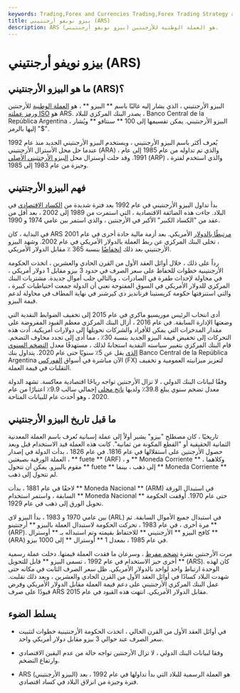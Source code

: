```yaml
---
keywords: Trading,Forex and Currencies Trading,Forex Trading Strategy and Education,Strategy and Education
title: بيزو نويفو أرجنتيني (ARS)
description: ARS (بيزو نويفو أرجنتيني) هو العملة الوطنية للأرجنتين.
---
```


# بيزو نويفو أرجنتيني (ARS)
## ما هو البيزو الأرجنتيني (ARS)؟

البيزو الأرجنتيني ، الذي يشار إليه غالبًا باسم ** البيزو ** ، هو [العملة الوطنية](/national-currency) للأرجنتين [ورمز عملته ISO](/isocurrencycode) هو ARS. يصدر البنك المركزي للبلاد ، Banco Central de la República Argentina ، البيزو الأرجنتيني. يمكن تقسيمها إلى 100 ** سنتافو ** ويُشار إليها بالرمز "$".

يُعرف أكثر باسم البيزو الأرجنتيني ، ويستخدم البيزو الأرجنتيني الجديد منذ عام 1992 عندما حل محل الأسترال الأرجنتيني (ARA) ، والذي تم تداوله من عام 1985 إلى عام 1991. وقد حلت أوسترال محل [البيزو الأرجنتيني الأصلي](/arp-argentinian-peso) (ARP) ، والذي استخدم لفترة وجيزة من عام 1983 إلى 1985.

## فهم البيزو الأرجنتيني

بدأ تداول البيزو الأرجنتيني في عام 1992 بعد فترة شديدة من [الكساد الاقتصادي](/depression) في البلاد. جاءت هذه الضائقة الاقتصادية ، التي استمرت من 1989 إلى 2002 ، بعد أقل من عقد من "الكساد الكبير" الأكبر في الأرجنتين ، والذي استمر بين عامي 1974 و 1990.

في البداية ، كان ARS [مرتبطًا بالدولار](/currency-peg) الأمريكي. بعد أزمة مالية حادة أخرى في عام 2001 ، تخلى البنك المركزي عن ربط العملة بالدولار الأمريكي في عام 2002. وشهد البيزو الأرجنتيني بعد ذلك [انخفاضًا](/devaluation) بنسبة 365 ٪ مقابل الدولار الأمريكي.

رداً على ذلك ، خلال أوائل العقد الأول من القرن الحادي والعشرين ، اتخذت الحكومة الأرجنتينية خطوات للحفاظ على سعر الصرف في حدود 3 بيزو مقابل 1 دولار أمريكي ، في محاولة لإحداث طفرة في الصادرات ، وبالتالي جلب أموال جديدة. مشتريات البنك المركزي للدولار الأمريكي في السوق المفتوحة تعني أن الدولة جمعت احتياطيات كبيرة ، والتي استنزفتها حكومة كريستينا فرنانديز دي كيرشنر في نهاية المطاف في محاولة لدعم قيمة البيزو.

أدى انتخاب الرئيس موريسيو ماكري في عام 2015 إلى تخفيف الضوابط النقدية التي وضعتها الإدارة السابقة. في عام 2016 ، أزال البنك المركزي معظم القيود المفروضة على مقدار المدخرات التي يمكن للأفراد والشركات تحويلها إلى دولارات أمريكية. أدت هذه التحركات إلى تخفيض قيمة البيزو الجديد بنسبة 30٪ ، مما أدى إلى تجدد مخاوف التضخم. قام البنك المركزي بتغيير سياسته النقدية استجابةً لذلك ، مستهدفًا معدل [التضخم السنوي الذي](/inflation) يقل عن 5٪ سنويًا حتى عام 2020. يتداول بنك Banco Central de la República Argentina الآن مباشرة في أسواق [الفوركس](/forex) (FX) لتعزيز ميزانيته العمومية و تخفيف التقلبات في قيمة العملة.

وفقًا لبيانات البنك الدولي ، لا تزال الأرجنتين تواجه رياحًا اقتصادية معاكسة. تشهد الدولة معدل تضخم سنوي يبلغ 39.8٪ ولديها [ناتج محلي](/gdp) إجمالي سالب 9.9٪ اعتبارًا من عام 2020 ، وهو أحدث عام للبيانات المتاحة.

## ما قبل تاريخ البيزو الأرجنتيني

تاريخيًا ، كان مصطلح "بيزو" يشير أولاً إلى عملة إسبانية تُعرف باسم العملة المعدنية الثمانية الحقيقية أو "القطع المكونة من ثمانية". كانت هذه العملة قيد الاستخدام قبل وبعد حصول الأرجنتين على استقلالها في عام 1816. في عام 1826 ، بدأت الدولة في إصدار العملة الورقية بصيغتين ، ** fuete ** (ARF) ، و ** Moneda Corriente ** ، وكلاهما مقوم بالبيزو. يمكن أن تتحول ** fuete ** إلى ذهب ، بينما ** Moneda Corriente ** لم تتحول إلى ذهب.

لاحقًا في عام 1881 ، بدأت ** Moneda Nacional ** (ARM) في استبدال الورقة السابقة ، واستمر استخدام ** Moneda Nacional ** حتى عام 1970. أوقفت الحكومة تحويل الورق إلى ذهب في عام 1929.

بين عامي 1970 و 1983 ، بدأ البيزو لاي (ARL) في استبدال جميع الأموال السابقة. ثم مرة أخرى ، في عام 1983 ، تحركت الحكومة لاستبدال العملة بالبيزو ** أرجنتينو ** (ARP). كافح البيزو ** الأرجنتيني ** للاحتفاظ بقيمته وتم استبداله بـ ** أوسترال ** (ARA) في عام 1985 ، بمعدل 1 ** أوسترال ** إلى 1000 بيزو.

مرت الأرجنتين بفترة [تضخم مفرط](/hyperinflation) ، وسرعان ما فقدت العملة قيمتها. دخلت عملة رسمية أخرى حيز الاستخدام في عام 1992 ، تسمى البيزو ** قابل للتحويل ** (ARS). كان لهذه الوحدة ارتباط واحد لواحد بالدولار الأمريكي. ظل سعر الصرف الثابت في مكانه حتى شهدت البلاد كسادًا في أوائل العقد الأول من القرن الحادي والعشرين ، وبعد ذلك تقلبت. عمل البنك المركزي الأرجنتيني على دعم قيمة العملة مقابل الدولار الأمريكي وفرض قيودًا على صرف ARS مقابل الدولار الأمريكي. انتهت هذه القيود في عام 2015.

## يسلط الضوء

- في أوائل العقد الأول من القرن الحالي ، اتخذت الحكومة الأرجنتينية خطوات لتثبيت سعر الصرف عند حوالي 3 بيزو مقابل دولار أمريكي واحد.

- وفقا لبيانات البنك الدولي ، لا تزال الأرجنتين تواجه حالة من عدم اليقين الاقتصادي وارتفاع التضخم.

- ARS (البيزو الأرجنتيني) هو العملة الرسمية للبلاد التي بدأ تداولها في عام 1992 ، بعد فترة وجيزة من انزلاق البلاد في كساد اقتصادي.

